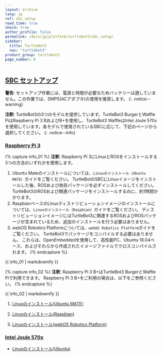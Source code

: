 ```yaml
---
layout: archive
lang: jp
ref: sbc_setup
read_time: true
share: true
author_profile: false
permalink: /docs/jp/platform/turtlebot3/sbc_setup/
sidebar:
  title: TurtleBot3
  nav: "turtlebot3"
product_group: turtlebot3
page_number: 8
---
```


<div style="counter-reset: h1 6"></div>
<div style="counter-reset: h2 1"></div>

<!--[dummy Header 1]>
  <h1 id="pc-setup"><a href="#pc-setup">PC Setup</a></h1>
<![end dummy Header 1]-->

## [SBC セットアップ](#sbc-setup)

**警告**: セットアップ作業には、電源と時間が必要なためバッテリーは適していません。この作業では、SMPS(ACアダプタ)の使用を推奨します。
{: .notice--warning}

**注釈**: TurtleBot3の3つのモデルを提供しています。TurtleBot3 BurgerとWaffle PiはRaspberry Pi 3 BおよびB+を使用し、TurtleBot3 WaffleはIntel Joule 570xを使用しています。各モデルで使用されているSBCに応じて、下記のページから選択してください。
{: .notice--info}

### [Raspberry Pi 3](#raspberry-pi-3)

{% capture info_01 %}
**注釈**: Raspberry Pi 3にLinuxとROSをインストールする3つの方法のいずれかを使用します。
1. Ubuntu Mateのインストールについては、`Linuxのインストール（Ubuntu MATE）`ガイドをご覧ください。 TurtleBotのSBCにLinuxイメージをインストールした後、ROSおよび依存パッケージを必ずインストールしてください。 TurtleBot3のROSおよび関連パッケージをインストールするのに、約1時間かかります。
2. RaspbianベースのLinuxディストリビューションイメージのインストールについては、`Linuxのインストール（Raspbian）`ガイドをご覧ください。 ディストリビューションイメージにはTurtleBot3に関連するROSおよびROSパッケージが含まれているため、追加のインストールを行う必要はありません。
3. webOS Robotics Platformについては、`webOS Robotics Platform`ガイドをご覧ください。 TurtleBot3でパッケージをコンパイルする必要はありません。 これらは、OpenEmbeddedを使用して、高性能PC、Ubuntu 18.04ベース、およびそれらから作成されたイメージファイルでクロスコンパイルされます。
{% endcapture %}
<div class="notice--info">{{ info_01 | markdownify }}</div>

{% capture info_02 %}
**注釈**: Raspberry Pi 3 B+はTurtleBot3 BurgerとWaffle Piで利用できます。 Raspberry Pi 3 B+をご利用の場合は、以下をご参照ください。
{% endcapture %}
<div class="notice--info">{{ info_02 | markdownify }}</div>

  1. [Linuxのインストール(Ubuntu MATE)][install_linux_ubuntu_mate]

  2. [Linuxのインストール(Raspbian)][install_linux_based_on_raspbian]

  3. [Linuxのインストール(webOS Robotics Platform)](https://github.com/ros/meta-ros/wiki/OpenEmbedded-Build-Instructions)

### [Intel Joule 570x](#intel-joule-570x)

  - [Linuxのインストール(Ubuntu)][install_ubuntu]

[install_linux_ubuntu_mate]: /docs/en/platform/turtlebot3/raspberry_pi_3_setup/#install-linux-ubuntu-mate
[install_linux_based_on_raspbian]: /docs/en/platform/turtlebot3/raspberry_pi_3_setup/#install-linux-based-on-raspbian
[install_ubuntu]: /docs/en/platform/turtlebot3/joule_setup/#install-linux-ubuntu
